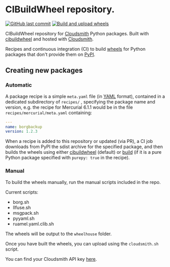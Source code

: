 # CIBuildWheel repository.

[![GitHub last commit](https://img.shields.io/github/last-commit/borgmatic-collective/pypi)](CIBuildWheel) [![Build and upload wheels](https://github.com/borgmatic-collective/pypi/actions/workflows/ci.yaml/badge.svg)](https://github.com/borgmatic-collective/pypi/actions/workflows/ci.yaml)

CIBuildWheel repository for [Cloudsmith](https://dl.cloudsmith.io/public/borgmatic-collective/borgmatic/python/simple/) Python packages. Built with [cibuildwheel](https://cibuildwheel.readthedocs.io) and hosted with [Cloudsmith](https://cloudsmith.io).

Recipes and continuous integration (CI) to build [wheels](https://pythonwheels.com/)
for Python packages that don't provide them on [PyPI](https://pypi.org/).

## Creating new packages

### Automatic

A package recipe is a simple `meta.yaml` file (in [YAML](https://yaml.org) format), contained in a
dedicated subdirectory of `recipes/` , specifying the package name and version,
e.g. the recipe for Mercurial 6.1.1 would be in the file `recipes/mercurial/meta.yaml`
containing:

```yaml
---
name: borgbackup
version: 1.2.3
```

When a recipe is added to this repository or updated (via PR), a CI job downloads from
PyPI the sdist archive for the specified package, and then builds the wheels
using either [cibuildwheel](https://cibuildwheel.readthedocs.io) (default) or
[build](https://pypa-build.readthedocs.io) (if it is a pure Python package
specified with `purepy: true` in the recipe).

### Manual

To build the wheels manually, run the manual scripts included in the repo.

Current scripts:
- borg.sh
- llfuse.sh
- msgpack.sh
- pyyaml.sh
- ruamel.yaml.clib.sh

The wheels will be output to the `wheelhouse` folder.

Once you have built the wheels, you can upload using the `cloudsmith.sh` script.

You can find your Cloudsmith API key [here](https://cloudsmith.io/user/settings/api/).
